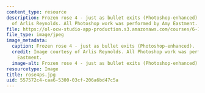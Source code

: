 ```yaml
---
content_type: resource
description: Frozen rose 4 - just as bullet exits (Photoshop-enhanced). Image courtesy
  of Arlis Reynolds. All Photoshop work was performed by Amy Eastment.
file: https://ol-ocw-studio-app-production.s3.amazonaws.com/courses/6-163-strobe-project-laboratory-fall-2005/557572c4caa6530003cf206a6bd47c5a_rose4ps.jpg
file_type: image/jpeg
image_metadata:
  caption: Frozen rose 4 - just as bullet exits (Photoshop-enhanced).
  credit: Image courtesy of Arlis Reynolds. All Photoshop work was performed by Amy
    Eastment.
  image-alt: Frozen rose 4 - just as bullet exits (Photoshop-enhanced).
resourcetype: Image
title: rose4ps.jpg
uid: 557572c4-caa6-5300-03cf-206a6bd47c5a
---
```

